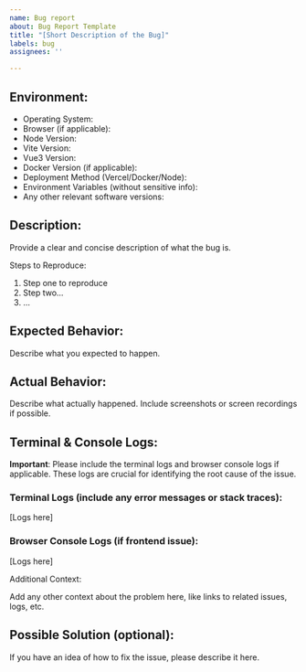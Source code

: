 ```yaml
---
name: Bug report
about: Bug Report Template
title: "[Short Description of the Bug]"
labels: bug
assignees: ''

---
```


## Environment:

* Operating System:
* Browser (if applicable):
* Node Version:
* Vite Version:
* Vue3 Version:
* Docker Version (if applicable):
* Deployment Method (Vercel/Docker/Node):
* Environment Variables (without sensitive info):
* Any other relevant software versions:

## Description:

Provide a clear and concise description of what the bug is.

Steps to Reproduce:

1. Step one to reproduce
2. Step two...
3. ...

## Expected Behavior:

Describe what you expected to happen.

## Actual Behavior:

Describe what actually happened. Include screenshots or screen recordings if possible.

## Terminal & Console Logs:

**Important**: Please include the terminal logs and browser console logs if applicable. These logs are crucial for identifying the root cause of the issue.

### Terminal Logs (include any error messages or stack traces):

[Logs here]

### Browser Console Logs (if frontend issue):

[Logs here]

Additional Context:

Add any other context about the problem here, like links to related issues, logs, etc.

## Possible Solution (optional):

If you have an idea of how to fix the issue, please describe it here.
